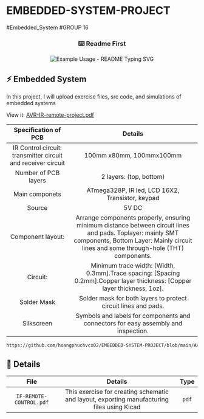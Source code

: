 # EMBEDDED-SYSTEM-PROJECT
#Embedded_System #GROUP 16
<!-- https://github.com/DenverCoder1/readme-typing-svg/blob/main/README.md?plain=1! -->
<!-- markdownlint-disable MD033 MD041 -->
<p align="center">
  <h3 align="center">⌨️ Readme First</h3>
</p>

<p align="center">
  <img src="https://readme-typing-svg.demolab.com/?lines=EMBEDDED+SYSTEM+PROJECT!;IR+REMOTE+CONTROL!;&font=Fira%20Code&center=true&width=380&height=50&duration=4000&pause=1000" alt="Example Usage - README Typing SVG">
</p>



## ⚡ Embedded System
In this project, I will upload exercise files, src code, and simulations of embedded systems

View it:
[AVR-IR-remote-project.pdf](https://hoangphuchvcx02.github.io/EMBEDDED-SYSTEM-PROJECT/index.html)

|  Specification of PCB  |                                   Details                                   |           
| :---------------: | :----------------------------------------------------------------: |
|   IR Control circuit: transmitter circuit and  receiver circuit  |  100mm x80mm, 100mmx100mm | 
| Number of PCB layers|  2 layers: (top, bottom)|
|Main componets| ATmega328P, IR led, LCD 16X2, Transistor, keypad|
|Source| 5V DC|
|Component layout:|Arrange components properly, ensuring minimum distance between circuit lines and pads. Toplayer: mainly SMT components, Bottom Layer: Mainly circuit lines and some through-hole (THT) components.|
|Circuit:|Minimum trace width: [Width,  0.3mm].Trace spacing: [Spacing 0.2mm].Copper layer thickness: [Copper layer thickness, 1oz].|
|Solder Mask|Solder mask for both layers to protect circuit lines and pads.|
|Silkscreen|Symbols and labels for components and connectors for easy assembly and inspection.|

```md
https://github.com/hoangphuchvcx02/EMBEDDED-SYSTEM-PROJECT/blob/main/AVR-IR-remote-project.pdf
```


## 🔧 Details

|  File  |                                   Details                                   |  Type   |            
| :---------------: | :----------------------------------------------------------------: | :-----: | 
|   `IF-REMOTE-CONTROL.pdf`    |   This exercise for creating schematic and layout, exporting manufacturing files using Kicad | `pdf`  | 
     


